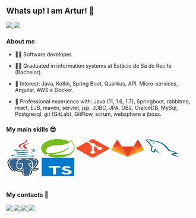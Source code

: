 <h2>Whats up! I am Artur! 👋</h2>

<div style="display: inline_block">
    <a href="https://github.com/arturtarcisio">
        <img height="180em" src="https://github-readme-stats.vercel.app/api?username=arturtarcisio&show_icons=true&theme=dracula&include_all_commits=true&count_private=true"/>
        <img height="180em" src="https://github-readme-stats.vercel.app/api/top-langs/?username=arturtarcisio&layout=compact&theme=dracula" />
    </a>
</div>    

<div>
  <h3>About me</h3>
  
  - 👨‍💻 Software developer.

  - 👨‍🎓 Graduated in information systems at Estácio de Sá do Recife (Bachelor).

  - 🎯 Interest: Java, Kotlin, Spring Boot, Quarkus, API, Micro-services, Angular, AWS e Docker.
    
  - 📌 Professional experience with: Java (11, 1.6, 1.7), Springboot, rabbitmq, react, EJB, maven, servlet, jsp, JDBC, JPA, DB2, OralceDB, MySql, Postgresql, git (GitLab), GitFlow, scrum, websphere e jboss.
</div>

<div>
  <h3>My main skills 😎</h3>
  <div style="display: inline_block">
    <img margin-right="20" align="center" alt="Artur-java" height="50" width="90" src="https://raw.githubusercontent.com/devicons/devicon/master/icons/java/java-original.svg"> 
    <img margin-right="20" align="center" alt="Artur-spring" height="50" width="90" src="https://raw.githubusercontent.com/devicons/devicon/master/icons/spring/spring-original.svg">
      <img margin-right="20" align="center" alt="Artur-git" height="50" width="90" src="https://raw.githubusercontent.com/devicons/devicon/master/icons/git/git-original.svg">
      <img margin-right="20" align="center" alt="Artur-postgresql" height="50" width="90" src="https://raw.githubusercontent.com/devicons/devicon/master/icons/gitlab/gitlab-original.svg">
    <img margin-right="20" align="center" alt="Artur-mysql" height="50" width="90" src="https://raw.githubusercontent.com/devicons/devicon/master/icons/mysql/mysql-original.svg">
    <img margin-right="20" align="center" alt="Artur-postgresql" height="50" width="90" src="https://raw.githubusercontent.com/devicons/devicon/master/icons/postgresql/postgresql-original.svg">
    <img margin-right="20" align="center" alt="Artur-postgresql" height="50" width="90" src="https://raw.githubusercontent.com/devicons/devicon/master/icons/typescript/typescript-plain.svg">
  </div>
</div>
<br>
<div>
  <h3>My contacts 📱</h3>
    <div>
      <a href="https://github.com/arturtarcisio" target="_blank">
        <img src="https://img.shields.io/badge/GitHub-100000?style=for-the-badge&logo=github&logoColor=white" target="_blank">
      </a>
      <a href="https://instagram.com/arturtarcisio/" target="_blank">
        <img src="https://img.shields.io/badge/Instagram-E4405F?style=for-the-badge&logo=instagram&logoColor=white" target="_blank">
      </a>
      <a href="https://www.linkedin.com/in/artur-tarcisio-7382a879/" target="_blank">
        <img src="https://img.shields.io/badge/LinkedIn-0077B5?style=for-the-badge&logo=linkedin&logoColor=white" target="_blank">
      </a>
      <a href="mailto:arturtarcisio1@gmail.com" target="_blank">
        <img src="https://img.shields.io/badge/Gmail-D14836?style=for-the-badge&logo=gmail&logoColor=white" target="_blank">
      </a>
    </div>
</div>
